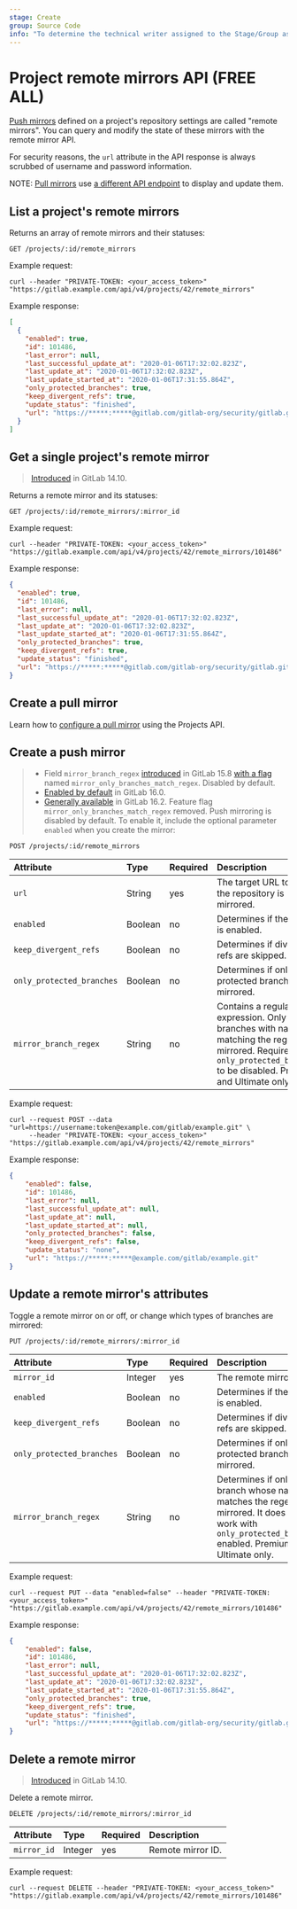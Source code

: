 ```yaml
---
stage: Create
group: Source Code
info: "To determine the technical writer assigned to the Stage/Group associated with this page, see https://handbook.gitlab.com/handbook/product/ux/technical-writing/#assignments"
---
```


# Project remote mirrors API **(FREE ALL)**

[Push mirrors](../user/project/repository/mirror/push.md)
defined on a project's repository settings are called "remote mirrors". You
can query and modify the state of these mirrors with the remote mirror API.

For security reasons, the `url` attribute in the API response is always scrubbed of username
and password information.

NOTE:
[Pull mirrors](../user/project/repository/mirror/pull.md) use
[a different API endpoint](projects.md#configure-pull-mirroring-for-a-project) to
display and update them.

## List a project's remote mirrors

Returns an array of remote mirrors and their statuses:

```plaintext
GET /projects/:id/remote_mirrors
```

Example request:

```shell
curl --header "PRIVATE-TOKEN: <your_access_token>" "https://gitlab.example.com/api/v4/projects/42/remote_mirrors"
```

Example response:

```json
[
  {
    "enabled": true,
    "id": 101486,
    "last_error": null,
    "last_successful_update_at": "2020-01-06T17:32:02.823Z",
    "last_update_at": "2020-01-06T17:32:02.823Z",
    "last_update_started_at": "2020-01-06T17:31:55.864Z",
    "only_protected_branches": true,
    "keep_divergent_refs": true,
    "update_status": "finished",
    "url": "https://*****:*****@gitlab.com/gitlab-org/security/gitlab.git"
  }
]
```

## Get a single project's remote mirror

> [Introduced](https://gitlab.com/gitlab-org/gitlab/-/merge_requests/82770) in GitLab 14.10.

Returns a remote mirror and its statuses:

```plaintext
GET /projects/:id/remote_mirrors/:mirror_id
```

Example request:

```shell
curl --header "PRIVATE-TOKEN: <your_access_token>" "https://gitlab.example.com/api/v4/projects/42/remote_mirrors/101486"
```

Example response:

```json
{
  "enabled": true,
  "id": 101486,
  "last_error": null,
  "last_successful_update_at": "2020-01-06T17:32:02.823Z",
  "last_update_at": "2020-01-06T17:32:02.823Z",
  "last_update_started_at": "2020-01-06T17:31:55.864Z",
  "only_protected_branches": true,
  "keep_divergent_refs": true,
  "update_status": "finished",
  "url": "https://*****:*****@gitlab.com/gitlab-org/security/gitlab.git"
}
```

## Create a pull mirror

Learn how to [configure a pull mirror](projects.md#configure-pull-mirroring-for-a-project) using the Projects API.

## Create a push mirror

> - Field `mirror_branch_regex` [introduced](https://gitlab.com/gitlab-org/gitlab/-/issues/381667) in GitLab 15.8 [with a flag](../administration/feature_flags.md) named `mirror_only_branches_match_regex`. Disabled by default.
> - [Enabled by default](https://gitlab.com/gitlab-org/gitlab/-/issues/381667) in GitLab 16.0.
> - [Generally available](https://gitlab.com/gitlab-org/gitlab/-/issues/410354) in GitLab 16.2. Feature flag `mirror_only_branches_match_regex` removed.
Push mirroring is disabled by default. To enable it, include the optional parameter
`enabled` when you create the mirror:

```plaintext
POST /projects/:id/remote_mirrors
```

| Attribute                 | Type    | Required   | Description                                         |
| :----------               | :-----  | :--------- | :------------                                       |
| `url`                     | String  | yes        | The target URL to which the repository is mirrored. |
| `enabled`                 | Boolean | no         | Determines if the mirror is enabled.                |
| `keep_divergent_refs`     | Boolean | no         | Determines if divergent refs are skipped.           |
| `only_protected_branches` | Boolean | no         | Determines if only protected branches are mirrored. |
| `mirror_branch_regex`     | String  | no         | Contains a regular expression. Only branches with names matching the regex are mirrored. Requires `only_protected_branches` to be disabled. Premium and Ultimate only. |

Example request:

```shell
curl --request POST --data "url=https://username:token@example.com/gitlab/example.git" \
     --header "PRIVATE-TOKEN: <your_access_token>" "https://gitlab.example.com/api/v4/projects/42/remote_mirrors"
```

Example response:

```json
{
    "enabled": false,
    "id": 101486,
    "last_error": null,
    "last_successful_update_at": null,
    "last_update_at": null,
    "last_update_started_at": null,
    "only_protected_branches": false,
    "keep_divergent_refs": false,
    "update_status": "none",
    "url": "https://*****:*****@example.com/gitlab/example.git"
}
```

## Update a remote mirror's attributes

Toggle a remote mirror on or off, or change which types of branches are
mirrored:

```plaintext
PUT /projects/:id/remote_mirrors/:mirror_id
```

| Attribute                 | Type    | Required   | Description                                         |
| :----------               | :-----  | :--------- | :------------                                       |
| `mirror_id`               | Integer | yes        | The remote mirror ID.                               |
| `enabled`                 | Boolean | no         | Determines if the mirror is enabled.                |
| `keep_divergent_refs`     | Boolean | no         | Determines if divergent refs are skipped.           |
| `only_protected_branches` | Boolean | no         | Determines if only protected branches are mirrored. |
| `mirror_branch_regex`     | String  | no         |  Determines if only the branch whose name matches the regex is mirrored. It does not work with `only_protected_branches` enabled. Premium and Ultimate only. |

Example request:

```shell
curl --request PUT --data "enabled=false" --header "PRIVATE-TOKEN: <your_access_token>" "https://gitlab.example.com/api/v4/projects/42/remote_mirrors/101486"
```

Example response:

```json
{
    "enabled": false,
    "id": 101486,
    "last_error": null,
    "last_successful_update_at": "2020-01-06T17:32:02.823Z",
    "last_update_at": "2020-01-06T17:32:02.823Z",
    "last_update_started_at": "2020-01-06T17:31:55.864Z",
    "only_protected_branches": true,
    "keep_divergent_refs": true,
    "update_status": "finished",
    "url": "https://*****:*****@gitlab.com/gitlab-org/security/gitlab.git"
}
```

## Delete a remote mirror

> [Introduced](https://gitlab.com/gitlab-org/gitlab/-/merge_requests/82778) in GitLab 14.10.

Delete a remote mirror.

```plaintext
DELETE /projects/:id/remote_mirrors/:mirror_id
```

| Attribute   | Type    | Required   | Description       |
| :---------- | :-----  | :--------- |:------------------|
| `mirror_id` | Integer | yes        | Remote mirror ID. |

Example request:

```shell
curl --request DELETE --header "PRIVATE-TOKEN: <your_access_token>" "https://gitlab.example.com/api/v4/projects/42/remote_mirrors/101486"
```
